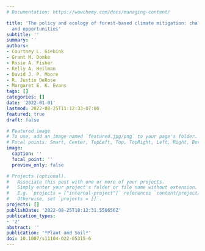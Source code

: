 ```yaml
---
# Documentation: https://wowchemy.com/docs/managing-content/

title: 'The policy and ecology of forest-based climate mitigation: challenges, needs,
  and opportunities'
subtitle: ''
summary: ''
authors:
- Courtney L. Giebink
- Grant M. Domke
- Rosie A. Fisher
- Kelly A. Heilman
- David J. P. Moore
- R. Justin DeRose
- Margaret E. K. Evans
tags: []
categories: []
date: '2022-01-01'
lastmod: 2022-08-25T11:12:33-07:00
featured: true
draft: false

# Featured image
# To use, add an image named `featured.jpg/png` to your page's folder.
# Focal points: Smart, Center, TopLeft, Top, TopRight, Left, Right, BottomLeft, Bottom, BottomRight.
image:
  caption: ''
  focal_point: ''
  preview_only: false

# Projects (optional).
#   Associate this post with one or more of your projects.
#   Simply enter your project's folder or file name without extension.
#   E.g. `projects = ["internal-project"]` references `content/project/deep-learning/index.md`.
#   Otherwise, set `projects = []`.
projects: []
publishDate: '2022-08-25T18:12:31.550656Z'
publication_types:
- '2'
abstract: ''
publication: '*Plant and Soil*'
doi: 10.1007/s11104-022-05315-6
---
```

